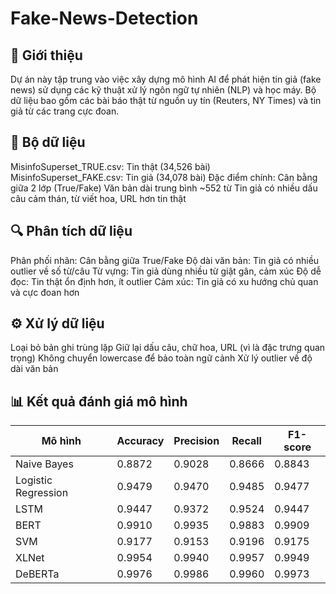 # Fake-News-Detection
## 📌 Giới thiệu

Dự án này tập trung vào việc xây dựng mô hình AI để phát hiện tin giả (fake news) sử dụng các kỹ thuật xử lý ngôn ngữ tự nhiên (NLP) và học máy. Bộ dữ liệu bao gồm các bài báo thật từ nguồn uy tín (Reuters, NY Times) và tin giả từ các trang cực đoan.

## 📂 Bộ dữ liệu

MisinfoSuperset_TRUE.csv: Tin thật (34,526 bài)
MisinfoSuperset_FAKE.csv: Tin giả (34,078 bài)
Đặc điểm chính:
Cân bằng giữa 2 lớp (True/Fake)
Văn bản dài trung bình ~552 từ
Tin giả có nhiều dấu câu cảm thán, từ viết hoa, URL hơn tin thật
## 🔍 Phân tích dữ liệu

Phân phối nhãn: Cân bằng giữa True/Fake
Độ dài văn bản: Tin giả có nhiều outlier về số từ/câu
Từ vựng: Tin giả dùng nhiều từ giật gân, cảm xúc
Độ dễ đọc: Tin thật ổn định hơn, ít outlier
Cảm xúc: Tin giả có xu hướng chủ quan và cực đoan hơn
## ⚙️ Xử lý dữ liệu

Loại bỏ bản ghi trùng lặp
Giữ lại dấu câu, chữ hoa, URL (vì là đặc trưng quan trọng)
Không chuyển lowercase để bảo toàn ngữ cảnh
Xử lý outlier về độ dài văn bản


## 📊 Kết quả đánh giá mô hình

| Mô hình            | Accuracy | Precision | Recall  | F1-score |
|--------------------|----------|-----------|---------|----------|
| Naive Bayes        | 0.8872   | 0.9028    | 0.8666  | 0.8843   |
| Logistic Regression| 0.9479   | 0.9470    | 0.9485  | 0.9477   |
| LSTM               | 0.9447   | 0.9372    | 0.9524  | 0.9447   |
| BERT               | 0.9910   | 0.9935    | 0.9883  | 0.9909   |
| SVM                | 0.9177   | 0.9153    | 0.9196  | 0.9175   |
| XLNet              | 0.9954   | 0.9940    | 0.9957  | 0.9949   |
| DeBERTa            | 0.9976   | 0.9986    | 0.9960  | 0.9973   |
